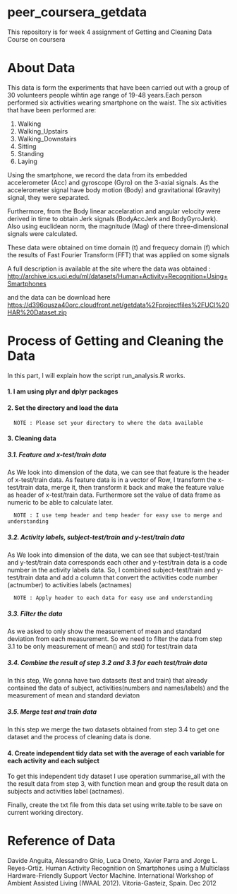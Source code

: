 # peer_coursera_getdata
This repository is for week 4 assignment of Getting and Cleaning Data Course on coursera


# About Data
This data is form the experiments that have been carried out with a group of 30 volunteers people wihtin age range of 19-48 years.Each person performed six activities wearing smartphone on the waist. 
The six activities that have been performed are:
1. Walking
2. Walking_Upstairs
3. Walking_Downstairs
6. Sitting
7. Standing
8. Laying

Using the smartphone, we record the data from its embedded accelerometer (Acc) and gyroscope (Gyro) on the 3-axial signals. As the accelerometer signal have body motion (Body) and gravitational (Gravity) signal, they were separated.

Furthermore, from the Body linear accelaration and angular velocity were derived in time to obtain Jerk signals (BodyAccJerk and BodyGyroJerk). Also using euclidean norm, the magnitude (Mag) of there three-dimensional signals were calculated.

These data were obtained on time domain (t) and frequecy domain (f) which the results of Fast Fourier Transform (FFT) that was applied on some signals

A full description is available at the site where the data was obtained :
http://archive.ics.uci.edu/ml/datasets/Human+Activity+Recognition+Using+Smartphones

and the data can be download here
https://d396qusza40orc.cloudfront.net/getdata%2Fprojectfiles%2FUCI%20HAR%20Dataset.zip

# Process of Getting and Cleaning the Data
In this part, I will explain how the script run_analysis.R works.
#### 1. I am using plyr and dplyr packages
#### 2. Set the directory and load the data
      NOTE : Please set your directory to where the data available
#### 3. Cleaning data

##### 3.1. Feature and x-test/train data

As We look into dimension of the data, we can see that feature is the header of x-test/train data. As feature data is in a vector of Row, I transform the x-test/train data, merge it, then transform it back and make the feature value as header of x-test/train data. Furthermore set the value of data frame as numeric to be able to calculate later.
    
      NOTE : I use temp header and temp header for easy use to merge and understanding
      
##### 3.2. Activity labels, subject-test/train and y-test/train data
  
As We look into dimension of the data, we can see that subject-test/train and y-test/train data corresponds each other and y-test/train data is a code number in the activity labels data. So, I combined subject-test/train and y-test/train data and add a column that convert the activities code number (actnumber) to activities labels (actnames)
    
      NOTE : Apply header to each data for easy use and understanding
      
##### 3.3. Filter the data
  
As we asked to only show the measurement of mean and standard deviation from each measurement. So we need to filter the data from step 3.1 to be only measurement of mean() and std() for test/train data
    
##### 3.4. Combine the result of step 3.2 and 3.3 for each test/train data
  
In this step, We gonna have two datasets (test and train) that already contained the data of subject, activities(numbers and names/labels) and the measurement of mean and standard deviaton
    
##### 3.5. Merge test and train data
  
In this step we merge the two datasets obtained from step 3.4 to get one dataset and the process of cleaning data is done.
    
#### 4. Create independent tidy data set with the average of each variable for each activity and each subject

To get this independent tidy dataset I use operation summarise_all with the the result data from step 3, with function mean and group the result data on subjects and activities label (actnames).

Finally, create the txt file from this data set using write.table to be save on current working directory.
  
# Reference of Data
Davide Anguita, Alessandro Ghio, Luca Oneto, Xavier Parra and Jorge L. Reyes-Ortiz. Human Activity Recognition on Smartphones using a Multiclass Hardware-Friendly Support Vector Machine. International Workshop of Ambient Assisted Living (IWAAL 2012). Vitoria-Gasteiz, Spain. Dec 2012
